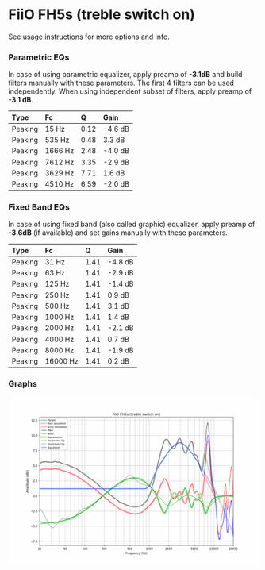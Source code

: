 # FiiO FH5s (treble switch on)
See [usage instructions](https://github.com/jaakkopasanen/AutoEq#usage) for more options and info.

### Parametric EQs
In case of using parametric equalizer, apply preamp of **-3.1dB** and build filters manually
with these parameters. The first 4 filters can be used independently.
When using independent subset of filters, apply preamp of **-3.1 dB**.

| Type    | Fc      |    Q | Gain    |
|:--------|:--------|:-----|:--------|
| Peaking | 15 Hz   | 0.12 | -4.6 dB |
| Peaking | 535 Hz  | 0.48 | 3.3 dB  |
| Peaking | 1666 Hz | 2.48 | -4.0 dB |
| Peaking | 7612 Hz | 3.35 | -2.9 dB |
| Peaking | 3629 Hz | 7.71 | 1.6 dB  |
| Peaking | 4510 Hz | 6.59 | -2.0 dB |

### Fixed Band EQs
In case of using fixed band (also called graphic) equalizer, apply preamp of **-3.6dB**
(if available) and set gains manually with these parameters.

| Type    | Fc       |    Q | Gain    |
|:--------|:---------|:-----|:--------|
| Peaking | 31 Hz    | 1.41 | -4.8 dB |
| Peaking | 63 Hz    | 1.41 | -2.9 dB |
| Peaking | 125 Hz   | 1.41 | -1.4 dB |
| Peaking | 250 Hz   | 1.41 | 0.9 dB  |
| Peaking | 500 Hz   | 1.41 | 3.1 dB  |
| Peaking | 1000 Hz  | 1.41 | 1.4 dB  |
| Peaking | 2000 Hz  | 1.41 | -2.1 dB |
| Peaking | 4000 Hz  | 1.41 | 0.7 dB  |
| Peaking | 8000 Hz  | 1.41 | -1.9 dB |
| Peaking | 16000 Hz | 1.41 | 0.2 dB  |

### Graphs
![](./FiiO%20FH5s%20(treble%20switch%20on).png)